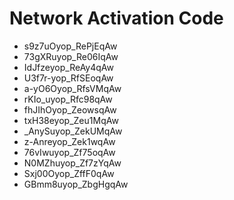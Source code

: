 # Network Activation Code
* s9z7uOyop_RePjEqAw
* 73gXRuyop_Re06IqAw
* IdJfzeyop_ReAy4qAw
* U3f7r-yop_RfSEoqAw
* a-yO6Oyop_RfsVMqAw
* rKIo_uyop_Rfc98qAw
* fhJIhOyop_ZeowsqAw
* txH38eyop_Zeu1MqAw
* _AnySuyop_ZekUMqAw
* z-Anreyop_Zek1wqAw
* 76vIwuyop_Zf75oqAw
* N0MZhuyop_Zf7zYqAw
* Sxj00Oyop_ZffF0qAw
* GBmm8uyop_ZbgHgqAw